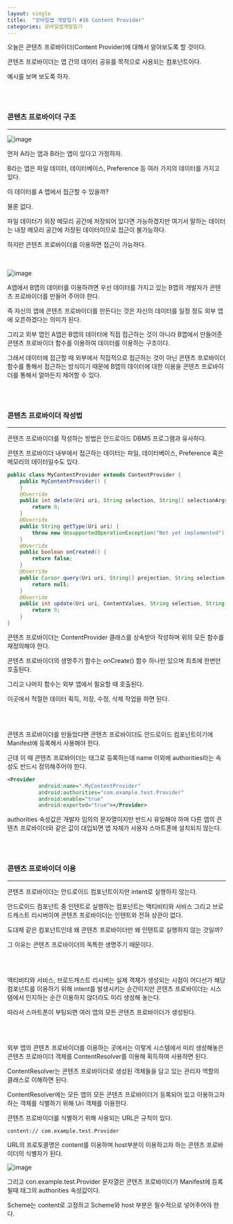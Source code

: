 ```yaml
---
layout: single
title:  "모바일앱 개발일기 #16 Content Provider"
categories: 모바일앱개발일기
---
```


오늘은 콘텐츠 프로바이더(Content Provider)에 대해서 알아보도록 할 것이다.

콘텐츠 프로바이더는 앱 간의 데이터 공유를 목적으로 사용되는 컴포넌트이다.

예시를 보며 보도록 하자.

<br/><br/>

### 콘텐츠 프로바이더 구조

---





![image](https://user-images.githubusercontent.com/69960282/146735364-aea707e8-60d8-457d-b822-fdbe826e214f.png)

먼저 A라는 앱과 B라는 앱이 있다고 가정하자.

B라는 앱은 파일 데이터, 데이터베이스, Preference 등 여러 가지의 데이터를 가지고 있다.

이 데이터를 A 앱에서 접근할 수 있을까?

물론 없다.



파일 데이터가 외장 메모리 공간에 저장되어 있다면 가능하겠지만 여기서 말하는 데이터는 내장 메모리 공간에 저장된 데이터이므로 접근이 불가능하다.



하지만 콘텐츠 프로바이더를 이용하면 접근이 가능하다.

<br/><br/>![image](https://user-images.githubusercontent.com/69960282/146735314-1af0fcd9-7c0d-4c56-a16e-86cc58d98f47.png)

A앱에서 B앱의 데이터를 이용하려면 우선 데이터를 가지고 있는 B앱의 개발자가 콘텐츠 프로바이더를 만들어 주어야 한다. 

즉 자신의 앱에 콘텐츠 프로바이더를 만든다는 것은 자신의 데이터를 일정 정도 외부 앱에 오픈하겠다는 의미가 된다.

그리고 외부 앱인 A앱은 B앱의 데이터에 직접 접근하는 것이 아니라 B앱에서 만들어준 콘텐츠 프로바이더 함수를 이용하여 데이터를 이용하는 구조이다.



그래서 데이터에 접근할 때 외부에서 직접적으로 접근하는 것이 아닌 콘텐츠 프로바이더 함수를 통해서 접근하는 방식이기 때문에 B앱의 데이터에 대한 이용을 콘텐츠 프로바이더를 통해서 얼마든지 제어할 수 있다.

<br/><br/>

### 콘텐츠 프로바이더 작성법

---



콘텐츠 프로바이더를 작성하는 방법은 안드로이드 DBMS 프로그램과 유사하다.

콘텐츠 프로바이더 내부에서 접근하는 데이터는 파일, 데이터베이스, Preference 혹은 메모리의 데이터일수도 있다.

```java
public class MyContentProvider extends ContentProvider {
    public MyContentProvider() {
    }
    @Override
    public int delete(Uri uri, String selection, String[] selectionArgs) {
        return 0;
    }
    @Override
    public String getType(Uri uri) {
        throw new UnsupportedOperationException("Not yet implemented");
    }
    @Override
    public boolean onCreated() {
        return false;
    }
    @Override
    public Cursor query(Uri uri, String[] projection, String selection, String[] selectionArgs, String sortOrder) {
        return null;
    }
    @Override
    public int update(Uri uri, ContentValues, String selection, String[] selectionArgs) {
        return 0;
    }
}
```

콘텐츠 프로바이더는 ContentProvider 클래스를 상속받아 작성하며 위의 모든 함수를 재정의해야 한다.

콘텐츠 프로바이더의 생명주기 함수는 onCreate() 함수 하나만 있으며 최초에 한번만 호출된다.

그리고 나머지 함수는 외부 앱에서 필요할 때 호출된다.

이곳에서 적절한 데이터 획득, 저장, 수정, 삭제 작업을 하면 된다.

<br/><br/>

콘텐츠 프로바이더를 만들었다면 콘텐츠 프로바이더도 안드로이드 컴포넌트이기에 Manifest에 등록해서 사용해야 한다. 

근데 이 때 콘텐츠 프로바이더는 <provider>태그로 등록하는데  name 이외에 authorities라는 속성도 반드시 정의해주어야 한다. 

```xml
<Provider
          android:name=".MyContentProvider"
          android:authorities="com.example.test.Provider"
          android:enable="true"
          android:exported="true"></Provider>
```

authorities 속성값은 개발자 임의의 문자열이지만 반드시 유일해야 하며 다른 앱의 콘텐츠 프로바이더와 같은 값이 대입되면 앱 자체가 사용자 스마트폰에 설치되지 않는다.

<br/><br/>

### 콘텐츠 프로바이더 이용

---

콘텐츠 프로바이더는 안드로이드 컴포넌트이지만 intent로 실행하지 않는다.

안드로이드 컴포넌트 중 인텐트로 실행하는 컴포넌트는 액티비티와 서비스 그리고 브로드캐스트 리시버이며 콘텐츠 프로바이더는 인텐트와 전혀 상관이 없다.

도대체 같은 컴포넌트인데 왜 콘텐츠 프로바이더만 왜 인텐트로 실행하지 않는 것일까?

그 이유는 콘텐츠 프로바이더의 독특한 생명주기 때문이다.

<br/><br/>

액티비티와 서비스, 브로드캐스트 리시버는 실제 객체가 생성되는 시점이 어디선가 해당 컴포넌트를 이용하기 위해 intent를 발생시키는 순간이지만 콘텐츠 프로바이더는 시스템에서 인지하는 순간 이용하지 않더라도 미리 생성해 놓는다.

따라서 스마트폰이 부팅되면 여러 앱의 모든 콘텐츠 프로바이더가 생성된다.

<br/><br/>

외부 앱의 콘텐츠 프로바이더를 이용하는 곳에서는 이렇게 시스템에서 미리 생성해놓은 콘텐츠 프로바이더 객체를 ContentResolver를 이용해 획득하여 사용하면 된다.

ContentResolver는 콘텐츠 프로바이더로 생성된 객체들을 담고 있는 관리자 역할의 클래스로 이해하면 된다.

ContentResolver에는 모든 앱의 모든 콘텐츠 프로바이더가 등록되어 있고 이용하고자 하는 객체를 식별하기 위해 Uri 객체를 이용한다.

콘텐츠 프로바이더를 식별하기 위해 사용되는 URL은 규칙이 있다.

```
content:// com.example.test.Provider
```

URL의 프로토콜명은 content를 이용하며 host부분이 이용하고자 하는 콘텐츠 프로바이더의 식별자가 된다.

![image](https://user-images.githubusercontent.com/69960282/146735405-45921164-c113-46c1-9384-2bcb90839faa.png)

그리고 con.example.test.Provider 문자열은 콘텐츠 프로바이더가 Manifest에 등록될때 <provider>태그의 authorities 속성값이다.

Scheme는 content로 고정하고 Scheme와 host 부분은 필수적으로 넣어주어야 한다.
